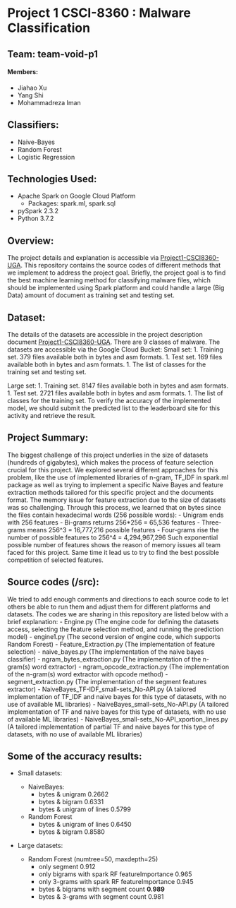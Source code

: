 # Project 1 CSCI-8360 : Malware Classification
## Team: team-void-p1
#### Members: 
* Jiahao Xu
* Yang Shi
* Mohammadreza Iman

## Classifiers: 
* Naive-Bayes
* Random Forest
* Logistic Regression

## Technologies Used:
* Apache Spark on Google Cloud Platform
  * Packages: spark.ml, spark.sql
* pySpark 2.3.2
* Python 3.7.2

## Overview:
The project details and explanation is accessible via [Project1-CSCI8360-UGA](https://github.com/dsp-uga/sp19/blob/master/projects/p1/project1.pdf).
This repository contains the source codes of different methods that we implement to address the project goal. Briefly, the project goal is to find the best machine learning method for classifying malware files, which should be implemented using Spark platform and could handle a large (Big Data) amount of document as training set and testing set.

## Dataset:
The details of the datasets are accessible in the project description document [Project1-CSCI8360-UGA](https://github.com/dsp-uga/sp19/blob/master/projects/p1/project1.pdf). There are 9 classes of malware. The datasets  are accessible via the Google Cloud Bucket:
Small set:
	1. Training set. 379 files available both in bytes and asm formats.
	1. Test set. 169 files available both in bytes and asm formats.
	1. The list of classes for the training set and testing set.

Large set:
	1. Training set. 8147 files available both in bytes and asm formats.
	1. Test set. 2721 files available both in bytes and asm formats.
	1. The list of classes for the training set.
To verify the accuracy of the implemented model, we should submit the predicted list to the leaderboard site for this activity and retrieve  the result.

## Project Summary:
The biggest challenge of this project underlies in the size of datasets (hundreds of gigabytes), which makes the process of feature selection crucial for this project.
We explored several different approaches for this problem, like the use of implemented libraries of n-gram, TF_IDF in spark.ml package as well as trying to implement a specific Naive Bayes and feature extraction methods tailored for this specific project and the documents format.
The memory issue for feature extraction due to the size of datasets was so challenging. Through this process, we learned that on bytes since the files contain hexadecimal words (256 possible words):
	- Unigram ends with 256 features
	- Bi-grams returns 256*256 = 65,536 features
	- Three-grams means 256^3 = 16,777,216 possible features 
	- Four-grams rise the number of possible features to 256^4 = 4,294,967,296
Such exponential possible number of features shows the reason of memory issues all team faced for this project. Same time it lead us to try to find the best possible competition of selected features.


## Source codes (/src):
We tried to add enough comments and directions to each source code to let others be able to run them and adjust them for different platforms and datasets. The codes we are sharing in this repository are listed below with a brief explanation:
	- Engine.py	(The engine code for defining the datasets access, selecting the feature selection method, and running the prediction model)
	- engine1.py	(The second version of engine code, which supports Random Forest)
	- Feature_Extraction.py	(The implementation of feature selection)
	- naive_bayes.py	(The implementation of the naive bayes classifier)
	- ngram_bytes_extraction.py	(The implementation of the n-gram(s) word extractor)
	- ngram_opcode_extraction.py	(The implementation of the n-gram(s) word extractor with opcode method)
	- segment_extraction.py	(The implementation of the segment features extractor)
	- NaiveBayes_TF-IDF_small-sets_No-API.py	(A tailored implementation of TF_IDF and naive bayes for this type of datasets, with no use of available ML libraries)
	- NaiveBayes_small-sets_No-API.py	(A tailored implementation of TF and naive bayes for this type of datasets, with no use of available ML libraries)
	- NaiveBayes_small-sets_No-API_xportion_lines.py	(A tailored implementation of partial TF and naive bayes for this type of datasets, with no use of available ML libraries)

## Some of the accuracy results:
* Small datasets:
	- NaiveBayes:
		- bytes & unigram			0.2662
		- bytes & bigram 			0.6331
		- bytes & unigram of lines	0.5799
	- Random Forest	
		- bytes & unigram of lines	0.6450
		- bytes & bigram			0.8580

* Large datasets:
	- Random Forest (numtree=50, maxdepth=25)
		- only segment									0.912
		- only bigrams with spark RF featureImportance	0.965
		- only 3-grams with spark RF featureImportance 	0.945
		- bytes & bigrams with segment count			**0.989**
		- bytes & 3-grams with segment count			0.981